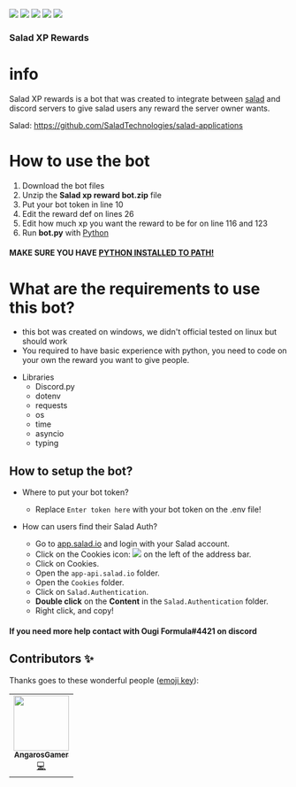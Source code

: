 [![](https://img.shields.io/github/issues/OugiFormula/salad-xp-reward-bot?style=for-the-badge)](https://github.com/OugiFormula/salad-xp-reward-bot/issues) [![](https://img.shields.io/github/stars/OugiFormula/salad-xp-reward-bot?style=for-the-badge)](https://github.com/OugiFormula/salad-xp-reward-bot/stargazers) [![](https://img.shields.io/github/forks/OugiFormula/salad-xp-reward-bot?style=for-the-badge)](https://github.com/OugiFormula/salad-xp-reward-bot/network) [![](https://img.shields.io/github/license/OugiFormula/salad-xp-reward-bot?style=for-the-badge)](https://github.com/OugiFormula/salad-xp-reward-bot) [![](https://img.shields.io/twitter/url?style=for-the-badge&url=https%3A%2F%2Fgithub.com%2FOugiFormula%2Fsalad-xp-reward-bot%2F)](https://twitter.com/intent/tweet?text=Wow:&url=https%3A%2F%2Fgithub.com%2FOugiFormula%2Fsalad-xp-reward-bot%2F)

### Salad XP Rewards

# info

Salad XP rewards is a bot that was created to integrate between [salad](https://github.com/SaladTechnologies/salad-applications "salad") and discord servers to give salad users any reward the server owner wants.

Salad: https://github.com/SaladTechnologies/salad-applications


# How to use the bot

1. Download the bot files
2. Unzip the **Salad xp reward bot.zip** file
3. Put your bot token in line 10
4. Edit the reward def on lines 26
5. Edit how much xp you want the reward to be for on line 116 and 123
6. Run **bot.py** with [Python](https://www.python.org "Python")

#### MAKE SURE YOU HAVE [PYTHON INSTALLED TO PATH!](https://datatofish.com/add-python-to-windows-path)

# What are the requirements to use this bot?
  * this bot was created on windows, we didn't official tested on linux but should work
  * You required to have basic experience with python, you need to code on your own the reward you want to give people.
  + Libraries
    * Discord.py
    * dotenv
    * requests
    * os
    * time
    * asyncio
    * typing
## How to setup the bot?

+ Where to put your bot token?
	* Replace `Enter token here` with your bot token on the .env file!

+ How can users find their Salad Auth?
	* Go to [app.salad.io](https://app.salad.io "app.salad.io") and login with your Salad account.
	* Click on the Cookies icon: ![](https://images-ext-2.discordapp.net/external/307zW6hU-4O2g0TaCN3VXR29D-byDrPOxcvtV7k5fTs/https/i.imgur.com/rCpRXdW.png) on the left of the address bar.
	* Click on Cookies.
	* Open the `app-api.salad.io` folder.
	* Open the `Cookies` folder.
	* Click on `Salad.Authentication`.
	* **Double click** on the **Content** in the `Salad.Authentication` folder.
	* Right click, and copy!

#### If you need more help contact with Ougi Formula#4421 on discord

## Contributors ✨

Thanks goes to these wonderful people ([emoji key](https://allcontributors.org/docs/en/emoji-key)):

<!-- ALL-CONTRIBUTORS-LIST:START - Do not remove or modify this section -->
<!-- prettier-ignore-start -->
<!-- markdownlint-disable -->
<table>
  <tr>
    <td align="center"><a href="https://github.com/AngarosGamer"><img src="https://avatars1.githubusercontent.com/u/66310363?v=4" width="100px;" alt=""/><br /><sub><b>AngarosGamer</b></sub></a><br /><a href="https://github.com/OugiFormula/salad-xp-reward-bot/edit/commits?author=AngarosGamer" title="Code">💻</a></td>
  </tr>
</table>
